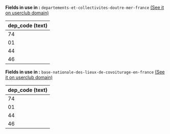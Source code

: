 **Fields in use in :** `departements-et-collectivites-doutre-mer-france` [(See it on userclub domain)](https://userclub.opendatasoft.com/explore/dataset/"departements-et-collectivites-doutre-mer-france/table/)

| dep_code (text) | 
|---|
|74|
|01|
|44|
|46|

**Fields in use in :** `base-nationale-des-lieux-de-covoiturage-en-france` [(See it on userclub domain)](https://userclub.opendatasoft.com/explore/dataset/base-nationale-des-lieux-de-covoiturage-en-france/table/)

| dep_code (text) | 
|---|
|74|
|01|
|44|
|46|